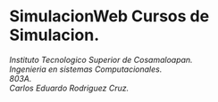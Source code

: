 <h1>SimulacionWeb Cursos de Simulacion.</h1>
  
*Instituto Tecnologico Superior de Cosamaloapan.<br>
Ingenieria en sistemas Computacionales.<br>
803A.<br>
Carlos Eduardo Rodriguez Cruz.*
